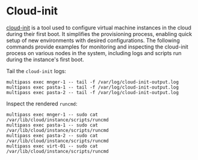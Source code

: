# Cloud-init

[cloud-init](https://cloudinit.readthedocs.io/en/latest) is a tool used to configure virtual machine instances in the cloud during their first boot. It simplifies the provisioning process, enabling quick setup of new environments with desired configurations. The following commands provide examples for monitoring and inspecting the cloud-init process on various nodes in the system, including logs and scripts run during the instance's first boot.

Tail the `cloud-init` logs:
```console
multipass exec mnger-1 -- tail -f /var/log/cloud-init-output.log
multipass exec pasta-1 -- tail -f /var/log/cloud-init-output.log
multipass exec pasta-2 -- tail -f /var/log/cloud-init-output.log
```

Inspect the rendered `runcmd`:
```console
multipass exec mnger-1 -- sudo cat /var/lib/cloud/instance/scripts/runcmd
multipass exec pasta-1 -- sudo cat /var/lib/cloud/instance/scripts/runcmd
multipass exec pasta-2 -- sudo cat /var/lib/cloud/instance/scripts/runcmd
multipass exec virt-01 -- sudo cat /var/lib/cloud/instance/scripts/runcmd
```
